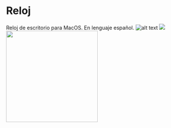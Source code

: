 # Reloj
Reloj de escritorio para MacOS.
En lenguaje español.
![alt text](https://www.lawebdepatricio/images/TDTChannels.png)
<img src="https://www.lawebdepatricio/images/TDTChannels.png" />
<img src="https://mk0jobadderjftub56m0.kinstacdn.com/wp-content/uploads/stackoverflow.com-300.jpg" width="250">
